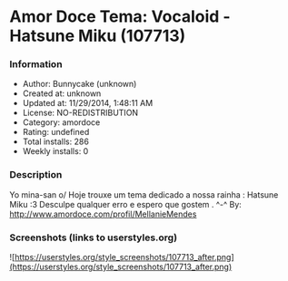 # Amor Doce Tema: Vocaloid - Hatsune Miku (107713)

### Information
- Author: Bunnycake (unknown)
- Created at: unknown
- Updated at: 11/29/2014, 1:48:11 AM
- License: NO-REDISTRIBUTION
- Category: amordoce
- Rating: undefined
- Total installs: 286
- Weekly installs: 0


### Description
Yo mina-san o/
Hoje trouxe um tema dedicado a nossa rainha : Hatsune Miku :3
Desculpe qualquer erro e espero que gostem . ^-^
By: http://www.amordoce.com/profil/MellanieMendes


### Screenshots (links to userstyles.org)
![https://userstyles.org/style_screenshots/107713_after.png](https://userstyles.org/style_screenshots/107713_after.png)


